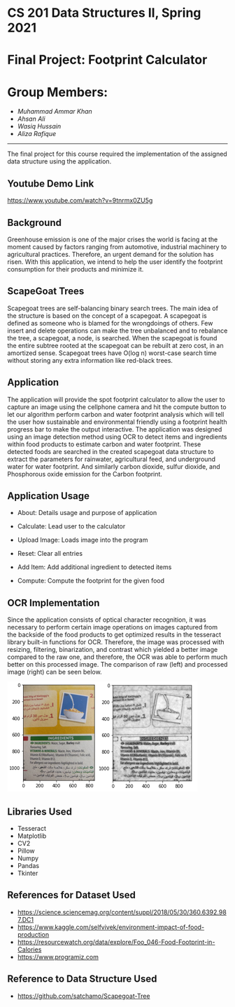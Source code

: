# CS 201 Data Structures II, Spring 2021
# Final Project: Footprint Calculator
# Group Members:
- _Muhammad Ammar Khan_
- _Ahsan Ali_
- _Wasiq Hussain_
- _Aliza Rafique_
-------

The final project for this course required the implementation of the assigned data structure using the application.

## Youtube Demo Link

https://www.youtube.com/watch?v=9tnrmx0ZU5g

## Background

Greenhouse emission is one of the major crises the world is facing at the moment caused by factors ranging from automotive, industrial machinery to agricultural practices. Therefore, an urgent demand for the solution has risen. With this application, we intend to help the user identify the footprint consumption for their products and minimize it. 

## ScapeGoat Trees

Scapegoat trees are self-balancing binary search trees. The main idea of the structure is based on the concept of a scapegoat. A scapegoat is defined as someone who is blamed for the wrongdoings of others. Few insert and delete operations can make the tree unbalanced and to rebalance the tree, a scapegoat, a node, is searched. When the scapegoat is found the entire subtree rooted at the scapegoat can be rebuilt at zero cost, in an amortized sense. Scapegoat trees have O(log n) worst-case search time without storing any extra information like red-black trees. 

## Application

The application will provide the spot footprint calculator to allow the user to capture an image using the cellphone camera and hit the compute button to let our algorithm perform carbon and water footprint analysis which will tell the user how sustainable and environmental friendly using a footprint health progress bar to make the output interactive. The application was designed using an image detection method using OCR to detect items and ingredients within food products to estimate carbon and water footprint. These detected foods are searched in the created scapegoat data structure to extract the parameters for rainwater, agricultural feed, and underground water for water footprint. And similarly carbon dioxide, sulfur dioxide, and Phosphorous oxide emission for the Carbon footprint.

## Application Usage

- About: Details usage and purpose of application
- Calculate: Lead user to the calculator

- Upload Image: Loads image into the program
- Reset: Clear all entries
- Add Item: Add additional ingredient to detected items
- Compute: Compute the footprint for the given food

## OCR Implementation

Since the application consists of optical character recognition, it was necessary to perform certain image operations on images captured from the backside of the food products to get optimized results in the tesseract library built-in functions for OCR. Therefore, the image was processed with resizing, filtering, binarization, and contrast which yielded a better image compared to the raw one, and therefore, the OCR was able to perform much better on this processed image. The comparison of raw (left) and processed image (right) can be seen below.


![alt text](https://github.com/WasiqMemon/dummy-documents/blob/main/comparision.png)


## Libraries Used
- Tesseract
- Matplotlib
- CV2
- Pillow
- Numpy
- Pandas
- Tkinter


## References for Dataset Used

- https://science.sciencemag.org/content/suppl/2018/05/30/360.6392.987.DC1
- https://www.kaggle.com/selfvivek/environment-impact-of-food-production
- https://resourcewatch.org/data/explore/Foo_046-Food-Footprint-in-Calories
- https://www.programiz.com

## Reference to Data Structure Used

- https://github.com/satchamo/Scapegoat-Tree
